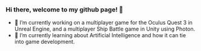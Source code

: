 ### Hi there, welcome to my github page! 👋

- 🔭 I’m currently working on a multiplayer game for the Oculus Quest 3 in Unreal Engine, and a multiplayer Ship Battle game in Unity using Photon.
- 🌱 I’m currently learning about Artificial Intelligence and how it can tie into game development.



<!--
**arlwg/arlwg** is a ✨ _special_ ✨ repository because its `README.md` (this file) appears on your GitHub profile.

Here are some ideas to get you started:

- 🔭 I’m currently working on ...

- 👯 I’m looking to collaborate on ...
- 🤔 I’m looking for help with ...
- 💬 Ask me about ...
- 📫 How to reach me: ...
- 😄 Pronouns: ...

-->
